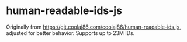# human-readable-ids-js
Originally from https://git.coolaj86.com/coolaj86/human-readable-ids.js,
adjusted for better behavior. Supports up to 23M IDs.
